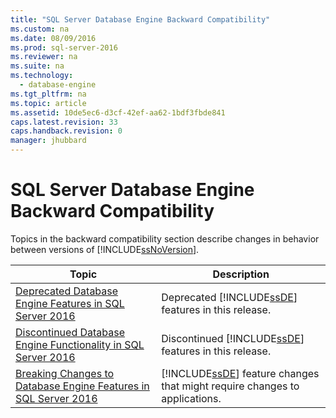```yaml
---
title: "SQL Server Database Engine Backward Compatibility"
ms.custom: na
ms.date: 08/09/2016
ms.prod: sql-server-2016
ms.reviewer: na
ms.suite: na
ms.technology: 
  - database-engine
ms.tgt_pltfrm: na
ms.topic: article
ms.assetid: 10de5ec6-d3cf-42ef-aa62-1bdf3fbde841
caps.latest.revision: 33
caps.handback.revision: 0
manager: jhubbard
---
```

# SQL Server Database Engine Backward Compatibility
Topics in the backward compatibility section describe changes in behavior between versions of [!INCLUDE[ssNoVersion](../../Topics/TopicNameContainA/tokens/ssNoVersion_md.md)].  
  
|Topic|Description|  
|-----------|-----------------|  
|[Deprecated Database Engine Features in SQL Server 2016](../../Topics/TopicNameNotContainA/Deprecated-Database-Engine-Features-in-SQL-Server-2016.md)|Deprecated [!INCLUDE[ssDE](../../Topics/TopicNameContainA/tokens/ssDE_md.md)] features in this release.|  
|[Discontinued Database Engine Functionality in SQL Server 2016](../../Topics/TopicNameNotContainA/Discontinued-Database-Engine-Functionality-in-SQL-Server-2016.md)|Discontinued [!INCLUDE[ssDE](../../Topics/TopicNameContainA/tokens/ssDE_md.md)] features in this release.|  
|[Breaking Changes to Database Engine Features in SQL Server 2016](../../Topics/TopicNameNotContainA/Breaking-Changes-to-Database-Engine-Features-in-SQL-Server-2016.md)|[!INCLUDE[ssDE](../../Topics/TopicNameContainA/tokens/ssDE_md.md)] feature changes that might require changes to applications.|